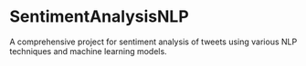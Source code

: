# SentimentAnalysisNLP
A comprehensive project for sentiment analysis of tweets using various NLP techniques and machine learning models.
